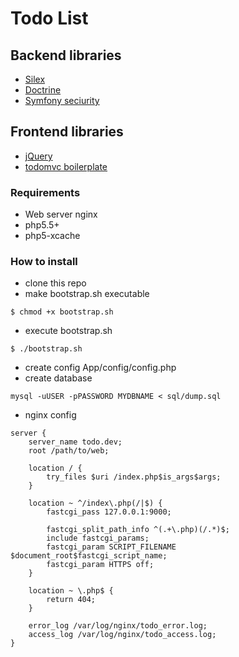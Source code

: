 # Todo List


## Backend libraries

- [Silex](http://silex.sensiolabs.org/)
- [Doctrine](http://www.doctrine-project.org/)
- [Symfony seciurity](http://symfony.com/doc/2.8/security.html)

## Frontend libraries

- [jQuery](https://jquery.com/)
- [todomvc boilerplate](https://github.com/tastejs/todomvc)

### Requirements

- Web server nginx
- php5.5+
- php5-xcache

### How to install

- clone this repo
- make bootstrap.sh executable
```
$ chmod +x bootstrap.sh
```
- execute bootstrap.sh
```
$ ./bootstrap.sh
```
- create config App/config/config.php
- create database
```
mysql -uUSER -pPASSWORD MYDBNAME < sql/dump.sql
```
- nginx config
```
server {
    server_name todo.dev;
    root /path/to/web;

    location / {
        try_files $uri /index.php$is_args$args;
    }

    location ~ ^/index\.php(/|$) {
        fastcgi_pass 127.0.0.1:9000;

        fastcgi_split_path_info ^(.+\.php)(/.*)$;
        include fastcgi_params;
        fastcgi_param SCRIPT_FILENAME $document_root$fastcgi_script_name;
        fastcgi_param HTTPS off;
    }

    location ~ \.php$ {
        return 404;
    }

    error_log /var/log/nginx/todo_error.log;
    access_log /var/log/nginx/todo_access.log;
}

```
